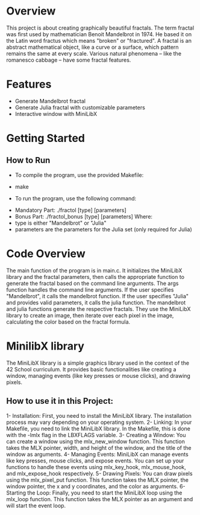 # Overview
This project is about creating graphically beautiful fractals.
The term fractal was first used by mathematician Benoit Mandelbrot in 1974. He based
it on the Latin word fractus which means "broken" or "fractured".
A fractal is an abstract mathematical object, like a curve or a surface, which pattern
remains the same at every scale.
Various natural phenomena – like the romanesco cabbage – have some fractal features.
# Features
  * Generate Mandelbrot fractal
  * Generate Julia fractal with customizable parameters
  * Interactive window with MiniLibX

# Getting Started
## How to Run

- To compile the program, use the provided Makefile:
 * make
- To run the program, use the following command:
 * Mandatory Part: ./fractol [type] [parameters]
 * Bonus Part: ./fractol_bonus [type] [parameters]
Where:
  * type is either "Mandelbrot" or "Julia"
  * parameters are the parameters for the Julia set (only required for Julia)
# Code Overview
The main function of the program is in main.c. It initializes the MiniLibX library and the fractal parameters, then calls the appropriate function to generate the fractal based on the command line arguments.
The args function handles the command line arguments. If the user specifies "Mandelbrot", it calls the mandelbrot function. If the user specifies "Julia" and provides valid parameters, it calls the julia function.
The mandelbrot and julia functions generate the respective fractals. They use the MiniLibX library to create an image, then iterate over each pixel in the image, calculating the color based on the fractal formula.

# MinilibX library
The MiniLibX library is a simple graphics library used in the context of the 42 School curriculum. It provides basic functionalities like creating a window, managing events (like key presses or mouse clicks), and drawing pixels.
## How to use it in this Project: 
  1- Installation: First, you need to install the MiniLibX library. The installation process may vary depending on your operating system.
  2- Linking: In your Makefile, you need to link the MiniLibX library. In the Makefile, this is done with the -lmlx flag in the LBXFLAGS variable.
  3- Creating a Window: You can create a window using the mlx_new_window function. This function takes the MLX pointer, width, and height of the window, and the title of the window as arguments.
  4- Managing Events: MiniLibX can manage events like key presses, mouse clicks, and expose events. You can set up your functions to handle these events using mlx_key_hook, mlx_mouse_hook, and mlx_expose_hook respectively.
  5- Drawing Pixels: You can draw pixels using the mlx_pixel_put function. This function takes the MLX pointer, the window pointer, the x and y coordinates, and the color as arguments.
  6- Starting the Loop: Finally, you need to start the MiniLibX loop using the mlx_loop function. This function takes the MLX pointer as an argument and will start the event loop.
